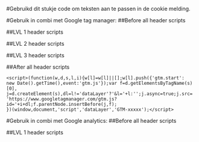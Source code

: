 #Gebruikd dit stukje code om teksten aan te passen in de cookie melding.
<?php 
/**
 * Translates cookies-allowed 
 */
add_action('after_setup_theme', 'overwrite_cookies_allowed_translation');
function overwrite_cookies_allowed_translation() {
    load_theme_textdomain('cookies-allowed', get_template_directory() . '/languages');
}
?>

#Gebruik in combi met Google tag manager:
##Before all header scripts
<script>
	window.dataLayer = window.dataLayer || [];
</script>


##LVL 1 header scripts
<script>
	dataLayer.push({'event':'cookieconsent_functional'});
	dataLayer.push({'allowAdFeatures': 'false'});
	dataLayer.push({'anonimyzeIp': 'true'});
</script>

##LVL 2 header scripts
<script>
	dataLayer.push({'event':'cookieconsent_statistics'});
	dataLayer.push({'allowAdFeatures': 'false'});
	dataLayer.push({'anonimyzeIp': 'false'});
</script>

##LVL 3 header scripts
<script>
	dataLayer.push({'event':'cookieconsent_marketing'});
	dataLayer.push({'allowAdFeatures': 'true'});
	dataLayer.push({'anonimyzeIp': 'false'});
</script>


##After all header scripts
<!-- Google Tag Manager -->
	<script>(function(w,d,s,l,i){w[l]=w[l]||[];w[l].push({'gtm.start':
	new Date().getTime(),event:'gtm.js'});var f=d.getElementsByTagName(s)[0],
	j=d.createElement(s),dl=l!='dataLayer'?'&l='+l:'';j.async=true;j.src=
	'https://www.googletagmanager.com/gtm.js?id='+i+dl;f.parentNode.insertBefore(j,f);
	})(window,document,'script','dataLayer','GTM-xxxxx');</script>
<!-- End Google Tag Manager -->





#Gebruik in combi met Google analytics:
##Before all header scripts
<script type="text/javascript">
    (function(i,s,o,g,r,a,m){i['GoogleAnalyticsObject']=r;i[r]=i[r]||function(){
    (i[r].q=i[r].q||[]).push(arguments)},i[r].l=1*new Date();a=s.createElement(o),
    m=s.getElementsByTagName(o)[0];a.async=1;a.src=g;m.parentNode.insertBefore(a,m)
    })(window,document,'script','//www.google-analytics.com/analytics.js','ga');
    ga('create', 'UA-xxxxxx-x');
    ga('send', 'pageview');
</script>

##LVL 1 header scripts
<script type="text/javascript">
    ga('set', 'anonymizeIp', true);
<!-- End Google Tag Manager -->

##LVL 2 header scripts
<script type="text/javascript">
    ga('set', 'anonymizeIp', false);
<!-- End Google Tag Manager -->
